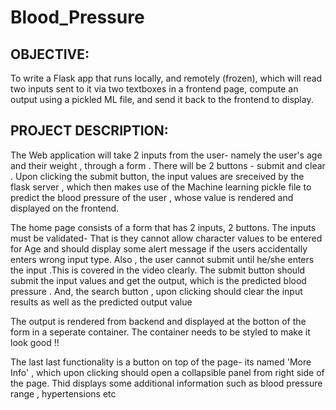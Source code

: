 # Blood_Pressure

## OBJECTIVE:

To write a Flask app that runs locally, and remotely (frozen), which will read two inputs sent to it via two textboxes in a frontend page, 
compute an output using a pickled ML file, and send it back to the frontend to display.

## PROJECT DESCRIPTION:
The Web application will take 2 inputs from the user- namely the user's age and their weight , through a form . 
There will be 2 buttons - submit and clear . Upon clicking the submit button, the input values are sreceived by the flask server , 
which then makes use of the Machine learning pickle file to predict the blood pressure of the user , whose value is rendered and displayed on the frontend.

The home page consists of a form that has 2 inputs, 2 buttons. 
The inputs must be validated- That is they cannot allow character values to be entered for Age and should display some alert message if the users accidentally enters wrong input type. Also , the user cannot submit until he/she enters the input .This is covered in the video clearly. The submit button should submit the input values and get the output, which is the predicted blood pressure . And, the search button , upon clicking should clear the input results as well as the predicted output value

The output is rendered from backend and displayed at the botton of the form in a seperate container. The container needs to be styled to make it look good !!

The last last functionality is a button on top of the page- its named 'More Info' , which upon clicking should open a collapsible panel from right side of the page. Thid displays some additional information such as blood pressure range , hypertensions etc
